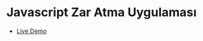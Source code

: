 # Javascript Zar Atma Uygulaması

- [Live Demo](https://mehmetaydar01.github.io/Javascript-Zar-Atma-Uygulamasi/)





